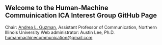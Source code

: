 ## Welcome to the Human-Machine Commuinication ICA Interest Group GitHub Page

Chair: [Andrea L. Guzman](alguzman@niu.edu), Assistant Professor of Communication, Northern Illinois University
Web administrator: Austin Lee, Ph.D. humanmachinecommunication@gmail.com
